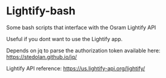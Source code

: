 # Lightify-bash
Some bash scripts that interface with the Osram Lightify API

Useful if you dont want to use the Lightify app.

Depends on jq to parse the authorization token available here: https://stedolan.github.io/jq/

Lightify API reference: https://us.lightify-api.org/lightify/
